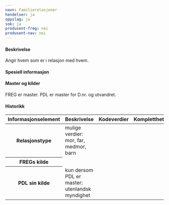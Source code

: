 ```yaml
---
navn: Familierelasjoner
hendelser: ja
oppslag: ja
sok: ja
produsent-freg: nei
produsent-nav: nei
---
```


#### Beskrivelse

Angir hvem som er i relasjon med hvem.

#### Spesiell informasjon


#### Master og kilder

FREG er master.
PDL er master for D.nr. og utvandret.

#### Historikk

<table class="table">
<thead>
 <tr>
  <th>Informasjonselement</th>
  <th>Beskrivelse</th>
  <th>Kodeverdier</th>
  <th>Kompletthet</th>
  <th>Kvalitet</th>
 </tr>
</thead>

<tbody>
    <tr>
      <th scope="row">Relasjonstype</th>
      <td>mulige verdier: mor, far, medmor, barn</td>
      <td></td>
      <td></td>
      <td></td>
    </tr>
    <tr>
      <th scope="row">FREGs kilde</th>
      <td></td>
      <td></td>
      <td></td>
      <td></td>
  </tr>
  <tr>
    <th scope="row">PDL sin kilde</th>
    <td>kun dersom PDL er master: utenlandsk myndighet</td>
    <td></td>
    <td></td>
    <td></td>
  </tr>
</tbody>
</table>


